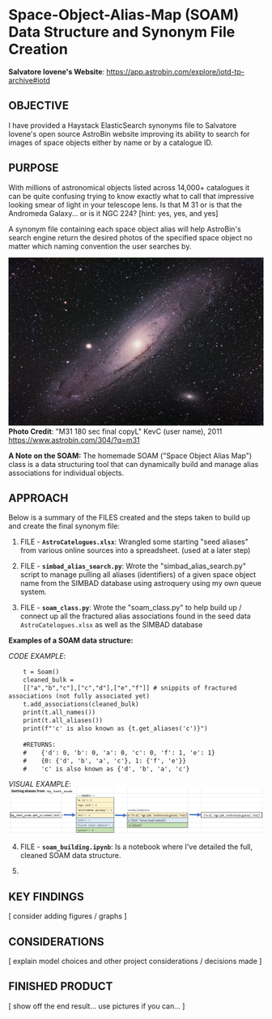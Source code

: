 # Space-Object-Alias-Map (SOAM) Data Structure and Synonym File Creation

**Salvatore Iovene's Website**: https://app.astrobin.com/explore/iotd-tp-archive#iotd

## OBJECTIVE
I have provided a Haystack ElasticSearch synonyms file to Salvatore Iovene's open source AstroBin website improving its ability to search for images of space objects either by name or by a catalogue ID.

## PURPOSE
With millions of astronomical objects listed across 14,000+ catalogues it can be quite confusing trying to know exactly what to call that impressive looking smear of light in your telescope lens. Is that M 31 or is that the Andromeda Galaxy... or is it NGC 224? [hint: yes, yes, and yes]

A synonym file containing each space object alias will help AstroBin's search engine return the desired photos of the specified space object no matter which naming convention the user searches by.

![alt text](image-1.png)
**Photo Credit**: "M31 180 sec final copyL" KevC (user name), 2011 https://www.astrobin.com/304/?q=m31 

**A Note on the SOAM:** The homemade SOAM ("Space Object Alias Map") class is a data structuring tool that can dynamically build and manage alias associations for individual objects.

## APPROACH
Below is a summary of the FILES created and the steps taken to build up and create the final synonym file:

1) FILE - **`AstroCatelogues.xlsx`**: Wrangled some starting "seed aliases" from various online sources into a spreadsheet. (used at a later step)

2) FILE - **`simbad_alias_search.py`**: Wrote the "simbad_alias_search.py" script to manage pulling all aliases (identifiers) of a given space object name from the SIMBAD database using astroquery using my own queue system.

3) FILE - **`soam_class.py`**: Wrote the "soam_class.py" to help build up / connect up all the fractured alias associations found in the seed data `AstroCatelogues.xlsx` as well as the SIMBAD database

**Examples of a SOAM data structure:**

*CODE EXAMPLE*:
``` Code:
    t = Soam()
    cleaned_bulk = 
    [["a","b","c"],["c","d"],["e","f"]] # snippits of fractured associations (not fully associated yet)
    t.add_associations(cleaned_bulk)
    print(t.all_names())
    print(t.all_aliases())
    print(f"'c' is also known as {t.get_aliases('c')}")

    #RETURNS:
    #    {'d': 0, 'b': 0, 'a': 0, 'c': 0, 'f': 1, 'e': 1}
    #    {0: {'d', 'b', 'a', 'c'}, 1: {'f', 'e'}}
    #    'c' is also known as {'d', 'b', 'a', 'c'}
```

*VISUAL EXAMPLE*:
![alt text](image.png)

4) FILE - **`soam_building.ipynb`**: Is a notebook where I've detailed the full, cleaned SOAM data structure. 


5) 

## KEY FINDINGS
[ consider adding figures / graphs ]

## CONSIDERATIONS
[ explain model choices and other project considerations / decisions made ]

## FINISHED PRODUCT
[ show off the end result... use pictures if you can... ]
